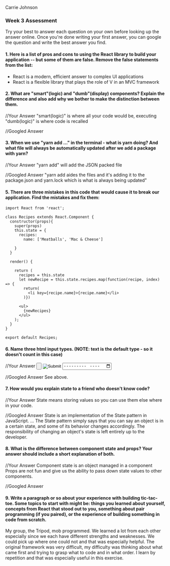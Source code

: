 Carrie Johnson
### Week 3 Assessment

Try your best to answer each question on your own before looking up the answer online. Once you're done writing your first answer, you can google the question and write the best answer you find.

#### 1. Here is a list of pros and cons to using the React library to build your application -- but some of them are false. Remove the false statements from the list:

- React is a modern, efficient answer to complex UI applications
- React is a flexible library that plays the role of V in an MVC framework


 #### 2. What are "smart"(logic) and "dumb"(display) components? Explain the difference and also add why we bother to make the distinction between them.


 //Your Answer
"smart(logic)" is where all your code would be, executing
"dumb(logic)" is where code is recalled

 //Googled Answer
#### 3. When we use "yarn add ..." in the terminal - what is yarn doing? And what file will always be automatically updated after we add a package with yarn?

 //Your Answer
"yarn add" will add the JSON packed file

 //Googled Answer
"yarn add aides the files and it's adding it to the package.json and yarn.lock which is what is always being updated"

#### 5. There are three mistakes in this code that would cause it to break our application. Find the mistakes and fix them:

    import React from 'react';

    class Recipes extends React.Component {
      constructor(props){
        super(props)
        this.state = {
          recipes:
            name: ['Meatballs', 'Mac & Cheese']

        }
      }

      render() {

        return (
          recipes = this.state
          let newRecipe = this.state.recipes.map(function(recipe, index) => {
            return(
              <li key={recipe.name}>{recipe.name}</li>
            )})

          <ul>
            {newRecipes}
          </ul>
        );
      }
    }

    export default Recipes;

#### 6. Name three html input types. (NOTE: text is the default type - so it doesn't count in this case)

 //Your Answer
<input type="button">
<input type="image">
<input type="month">

 //Googled Answer
See above.

 #### 7. How would you explain state to a friend who doesn't know code?

 //Your Answer
State means storing values so you can use them else where in your code.

 //Googled Answer
State is an implementation of the State pattern in JavaScript. ... The State pattern simply says that you can say an object is in a certain state, and some of its behavior changes accordingly. The responsibility of changing an object's state is left entirely up to the developer.

 #### 8. What is the difference between component state and props? Your answer should include a short explanation of both.


 //Your Answer
Component state is an object managed in a component
Props are not fun and give us the ability to pass down state values to other components.

 //Googled Answer


#### 9. Write a paragraph or so about your experience with building tic-tac-toe. Some topics to start with might be: things you learned about yourself, concepts from React that stood out to you, something about pair programming (if you paired), or the experience of building something in code from scratch.

My group, the Tripod, mob programmed. We learned a lot from each other especially since we each have different strengths and weaknesses. We could pick up where one could not and that was especially helpful. The original framework was very difficult, my difficulty was thinking about what came first and trying to grasp what to code and in what order. I learn by repetition and that was especially useful in this exercise.
